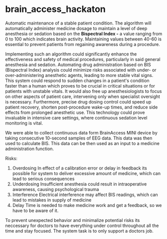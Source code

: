 # brain_access_hackaton
Automatic maintenance of a stable patient condition. The algorithm will automatically administer medicine dosage to maintain a level of deep anesthesia or sedation based on the **Bispectral Index -** a value ranging from 0 to 100 which indicates brain activity.  Maintaining values between 40-60 is essential to prevent patients from regaining awareness during a procedure.

Implementing such an algorithm could significantly enhance the effectiveness and safety of medical procedures, particularly in said general anesthesia and sedation. Automating drug administration based on BIS (Bispectral Index) analysis could minimize risks associated with under- or over-administering anesthetic agents, leading to more stable vital signs. This system could respond to sudden changes in a patient's condition faster than a human which proves to be crucial in critical situations or for patients with unstable vitals. It would also free up anesthesiologists to focus on other aspects of patient care, intervening only when specialist oversight is necessary. Furthermore, precise drug dosing control could speed up patient recovery, shorten post-procedure wake-up times, and reduce side effects from prolonged anesthetic use. This technology could prove invaluable in intensive care settings, where continuous sedation level monitoring is vital.

We were able to collect continuous data form BrainAccess MINI device by taking consecutive 10-second samples of EEG data. This data was then used to calculate BIS. This data can be then used as an input to a medicine administration function.

Risks:

1. Overdosing
In effect of a calibration error or delay in feedback its possible for system to deliver excessive amount of medicine, which can lead to serious consequences
2. Underdosing
Insufficient anesthesia could result in intraoperative awareness, causing psychological trauma
3. Interference
Electrical interference may affect BIS readings, which can lead to mistakes in supply of medicine
4. Delay
Time is needed to make medicine work and get a feedback, so we have to be aware of it.

To prevent unexpected behavior and minimalize potential risks its neccessary for doctors to have everything under control throughout all the time and stay focused. The system task is to only support a doctors job.
